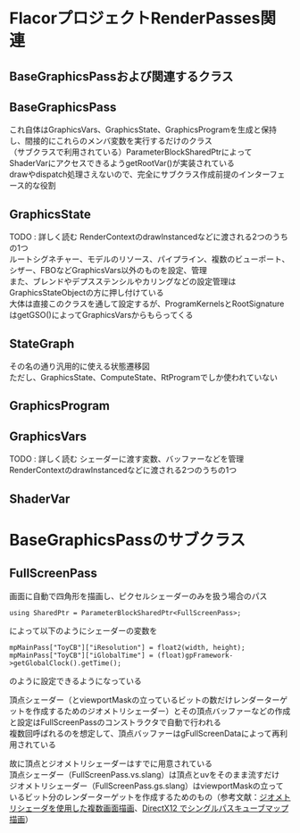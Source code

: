 # FlacorプロジェクトRenderPasses関連

## BaseGraphicsPassおよび関連するクラス

## BaseGraphicsPass
これ自体はGraphicsVars、GraphicsState、GraphicsProgramを生成と保持し、間接的にこれらのメンバ変数を実行するだけのクラス  
（サブクラスで利用されている）ParameterBlockSharedPtrによってShaderVarにアクセスできるようgetRootVar()が実装されている  
drawやdispatch処理さえないので、完全にサブクラス作成前提のインターフェース的な役割  


## GraphicsState
TODO : 詳しく読む
RenderContextのdrawInstancedなどに渡される2つのうちの1つ  
ルートシグネチャー、モデルのリソース、パイプライン、複数のビューポート、シザー、FBOなどGraphicsVars以外のものを設定、管理  
また、ブレンドやデプスステンシルやカリングなどの設定管理はGraphicsStateObjectの方に押し付けている  
大体は直接このクラスを通して設定するが、ProgramKernelsとRootSignatureはgetGSO()によってGraphicsVarsからもらってくる  

## StateGraph
その名の通り汎用的に使える状態遷移図  
ただし、GraphicsState、ComputeState、RtProgramでしか使われていない  



## GraphicsProgram


## GraphicsVars
TODO : 詳しく読む
シェーダーに渡す変数、バッファーなどを管理  
RenderContextのdrawInstancedなどに渡される2つのうちの1つ  


## ShaderVar


# BaseGraphicsPassのサブクラス

## FullScreenPass
画面に自動で四角形を描画し、ピクセルシェーダーのみを扱う場合のパス  

    using SharedPtr = ParameterBlockSharedPtr<FullScreenPass>;
によって以下のようにシェーダーの変数を

    mpMainPass["ToyCB"]["iResolution"] = float2(width, height);
    mpMainPass["ToyCB"]["iGlobalTime"] = (float)gpFramework->getGlobalClock().getTime();  
のように設定できるようになっている    

頂点シェーダー（とviewportMaskの立っているビットの数だけレンダーターゲットを作成するためのジオメトリシェーダー）とその頂点バッファーなどの作成と設定はFullScreenPassのコンストラクタで自動で行われる  
複数回呼ばれるのを想定して、頂点バッファーはgFullScreenDataによって再利用されている  

故に頂点とジオメトリシェーダーはすでに用意されている  
頂点シェーダー（FullScreenPass.vs.slang）は頂点とuvをそのまま流すだけ  
ジオメトリシェーダー（FullScreenPass.gs.slang）はviewportMaskの立っているビット分のレンダーターゲットを作成するためのもの（参考文献：[ジオメトリシェーダを使用した複数画面描画](https://sites.google.com/site/monshonosuana/directxno-hanashi-1/directx-107)、[DirectX12 でシングルパスキューブマップ描画](https://blog.techlab-xe.net/directx12-render-cubemap-singlepass/)）  


<!--stackedit_data:
eyJoaXN0b3J5IjpbNDkyNzMyODM0LC0xMzQ5ODE4NzM2LDc4OD
Y3NzA0MSwtNjQxNTExNDUsLTE3NjYyNTIwODMsLTQxMDk2MDY3
NCwxNDkwMzEyNDAzLC0xNTEzNTgyMzQ3LC00MTgxNzc2NTUsLT
E1ODgxNzM4MDMsNTgxODIzMSwzOTA5MDc4MDMsLTE1MjA0MTMw
NzcsLTM0NjQwMjMyOSw1NDE1NjQ4MTYsMjE5NDI5MTE0LDE2Mz
I5MjkxMjIsMzI4NzY4MDY1LDEzMTAwMDQwMjgsMTkzNDE4MzU4
MV19
-->